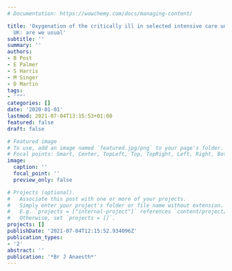 ```yaml
---
# Documentation: https://wowchemy.com/docs/managing-content/

title: 'Oxygenation of the critically ill in selected intensive care units in the
  UK: are we usual'
subtitle: ''
summary: ''
authors:
- B Post
- E Palmer
- S Harris
- M Singer
- D Martin
tags:
- '""'
categories: []
date: '2020-01-01'
lastmod: 2021-07-04T13:15:53+01:00
featured: false
draft: false

# Featured image
# To use, add an image named `featured.jpg/png` to your page's folder.
# Focal points: Smart, Center, TopLeft, Top, TopRight, Left, Right, BottomLeft, Bottom, BottomRight.
image:
  caption: ''
  focal_point: ''
  preview_only: false

# Projects (optional).
#   Associate this post with one or more of your projects.
#   Simply enter your project's folder or file name without extension.
#   E.g. `projects = ["internal-project"]` references `content/project/deep-learning/index.md`.
#   Otherwise, set `projects = []`.
projects: []
publishDate: '2021-07-04T12:15:52.934096Z'
publication_types:
- '2'
abstract: ''
publication: '*Br J Anaesth*'
---
```


